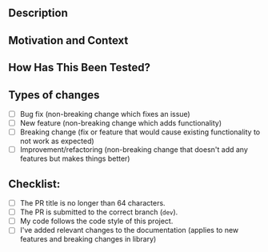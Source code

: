 <!--
MAKE SURE TO READ THE CONTRIBUTING GUIDE BEFORE CREATING A PR
https://github.com/MudBlazor/MudBlazor/blob/dev/CONTRIBUTING.md

Testing sections can be removed for documentation changes
-->

<!-- Provide a general summary of your changes in the Title above -->
<!-- Keep the title short and descriptive, as it will be used as a commit message -->


## Description
<!-- Describe your changes in detail -->
<!-- Note any issues that are resolved by this PR -->
<!-- e.g. resolves #1337 or fixes #9310 -->

## Motivation and Context
<!-- Why is this change required? What problem does it solve? -->
<!-- If it fixes an open issue, please link to the issue here. -->

## How Has This Been Tested?
<!-- All PR's should implement unit tests if possible -->
<!-- Please describe how you tested your changes. -->
<!-- Have you created new tests or updated existing ones? -->
<!-- e.g. unit | visually | none -->

## Types of changes
<!-- What types of changes does your code introduce? Put an `x` in all the boxes that apply: -->
- [ ] Bug fix (non-breaking change which fixes an issue)
- [ ] New feature (non-breaking change which adds functionality)
- [ ] Breaking change (fix or feature that would cause existing functionality to not work as expected)
- [ ] Improvement/refactoring (non-breaking change that doesn't add any features but makes things better)

## Checklist:
<!-- Go over all the following points, and put an `x` in all the boxes that apply. -->
<!-- If you're unsure about any of these, don't hesitate to ask. We're here to help! -->
- [ ] The PR title is no longer than 64 characters.
- [ ] The PR is submitted to the correct branch (`dev`).
- [ ] My code follows the code style of this project.
- [ ] I've added relevant changes to the documentation (applies to new features and breaking changes in library)
